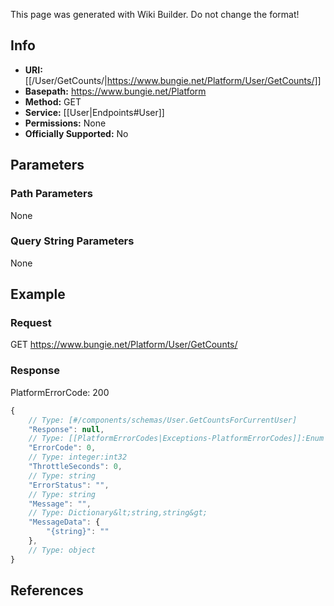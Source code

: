 <span class="wiki-builder">This page was generated with Wiki Builder. Do not change the format!</span>

## Info


* **URI:** [[/User/GetCounts/|https://www.bungie.net/Platform/User/GetCounts/]]
* **Basepath:** https://www.bungie.net/Platform
* **Method:** GET
* **Service:** [[User|Endpoints#User]]
* **Permissions:** None
* **Officially Supported:** No

## Parameters
### Path Parameters
None

### Query String Parameters
None

## Example
### Request
GET https://www.bungie.net/Platform/User/GetCounts/

### Response
PlatformErrorCode: 200
```javascript
{
    // Type: [#/components/schemas/User.GetCountsForCurrentUser]
    "Response": null,
    // Type: [[PlatformErrorCodes|Exceptions-PlatformErrorCodes]]:Enum
    "ErrorCode": 0,
    // Type: integer:int32
    "ThrottleSeconds": 0,
    // Type: string
    "ErrorStatus": "",
    // Type: string
    "Message": "",
    // Type: Dictionary&lt;string,string&gt;
    "MessageData": {
        "{string}": ""
    },
    // Type: object
}

```

## References
